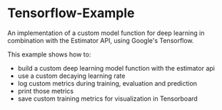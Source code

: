 # Tensorflow-Example
An implementation of a custom model function for deep learning in combination with the Estimator API, using Google's Tensorflow.

This example shows how to:
* build a custom deep learning model function with the estimator api
* use a custom decaying learning rate
* log custom metrics during training, evaluation and prediction
* print those metrics
* save custom training metrics for visualization in Tensorboard

